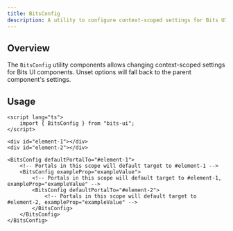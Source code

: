 ```yaml
---
title: BitsConfig
description: A utility to configure context-scoped settings for Bits UI components.
---
```


## Overview

The `BitsConfig` utility components allows changing context-scoped settings for Bits UI components.
Unset options will fall back to the parent component's settings.

## Usage

```svelte
<script lang="ts">
	import { BitsConfig } from "bits-ui";
</script>

<div id="element-1"></div>
<div id="element-2"></div>

<BitsConfig defaultPortalTo="#element-1">
	<!-- Portals in this scope will default target to #element-1 -->
	<BitsConfig exampleProp="exampleValue">
		<!-- Portals in this scope will default target to #element-1, exampleProp="exampleValue" -->
		<BitsConfig defaultPortalTo="#element-2">
			<!-- Portals in this scope will default target to #element-2, exampleProp="exampleValue" -->
		</BitsConfig>
	</BitsConfig>
</BitsConfig>
```
